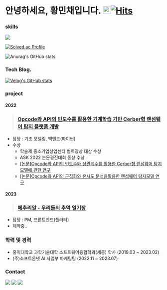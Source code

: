 
# 안녕하세요, 황민채입니다. <img src="https://raw.githubusercontent.com/Tarikul-Islam-Anik/Animated-Fluent-Emojis/master/Emojis/Hand%20gestures/Hand%20with%20Fingers%20Splayed%20Light%20Skin%20Tone.png" alt="Hand with Fingers Splayed Light Skin Tone" width="25" height="25" />[![Hits](https://hits.seeyoufarm.com/api/count/incr/badge.svg?url=https%3A%2F%2Fgithub.com%2FHminchae&count_bg=%23E3DCF2&title_bg=%23529BDE&icon=&icon_color=%23E7E7E7&title=hits&edge_flat=false)](https://hits.seeyoufarm.com)

### skills
![](https://img.shields.io/badge/Swift-FA7343?style=for-the-badge&logo=swift&logoColor=white)

[![Solved.ac Profile](http://mazassumnida.wtf/api/v2/generate_badge?boj=hminchae)](https://solved.ac/hminchae/) 



![Anurag's GitHub stats](https://github-readme-stats.vercel.app/api?username=Hminchae&show_icons=true&theme=cobalt)

### Tech Blog.

[![Velog's GitHub stats](https://velog-readme-stats.vercel.app/api?name=hminchae)](https://velog.io/@hminchae)


### project

#### 2022
> ### [Opcode와 API의 빈도수를 활용한 기계학습 기반 Cerber형 랜섬웨어 탐지 플랫폼 개발](https://github.com/Hminchae/Cerber-Type-Ransomware-Detection)
  * 담당 : 기초 모델링, 백엔드(파이썬)
  * 수상
    * 학술제 중소기업상업센터 협력장상 대상 수상
    * ASK 2022 논문경진대회 동상 수상
    * [[논문]Opcode와 API의 빈도수와 상관계수를 활용한 Cerber형 랜섬웨어 탐지모델에 관한 연구](https://www.dbpia.co.kr/journal/articleDetail?nodeId=NODE11262459)
    * [[논문]Opcode와 API의 군집화와 유사도 분석을활용한 랜섬웨어 탐지모델 연구](https://preview.kstudy.com/W_files/kiss9/52825035_pv.pdf)

#### 2023
> ### [메추리알 - 우리들의 추억 일기장](https://github.com/Team-MechuriR/MechuriR)
  * 담당 : PM, 프론트엔드(플러터)
  * 제작중..


### 학력 및 경력

* 홍익대학교 과학기술대학 소프트웨어융합학과(세종) 학사 (2019.03 ~ 2023.02)
* (주)소프트온넷 AI 사업부 마케팅팀 (2022.11 ~ 2023.07)


### Contact
<a href="hminchae@gmail.com"><img src="https://img.shields.io/badge/Gmail-EA4335?style=flat-square&logo=Gmail&logoColor=white"/></a>
<a href="https://www.instagram.com/hi_thanky/"><img src="https://img.shields.io/badge/Instagram-E4405F?style=flat-square&logo=Instagram&logoColor=white"/></a>
<a href="https://www.linkedin.com/in/min-hwang-1452b3245/"><img src="https://img.shields.io/badge/Linkedin-0A66C2?style=flat-square&logo=Linkedin&logoColor=white"/></a>

